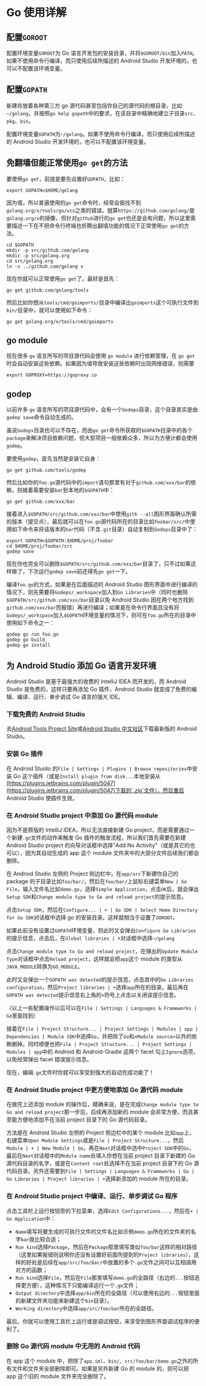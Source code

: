 # Go 使用详解

## 配置`GOROOT`
配置环境变量`GOROOT`为 Go 语言开发包的安装目录，并将`$GOROOT/bin`加入`PATH`。如果不使用命令行编译，而只使用后续所描述的 Android Studio 开发环境的，也可以不配置该环境变量。

## 配置`GOPATH`
新建存放着各种第三方 go 源代码甚至包括你自己的源代码的根目录，比如`~/golang`，并按照`go help gopath`中的要求，在该目录中精确地建立子目录`src`、`pkg`、`bin`。

配置环境变量`GOPATH`为`~/golang`。如果不使用命令行编译，而只使用后续所描述的 Android Studio 开发环境的，也可以不配置该环境变量。

## 免翻墙但能正常使用`go get`的方法
要使用`go get`，前提是要先设置好`GOPATH`，比如：

    export GOPATH=$HOME/golang

因为墙，所以普遍使用的`go get`命令时，经常会报找不到`golang.org/x/tools/go/vcs`之类的错误，就算`https://github.com/golang/`是`golang.org/x`的镜像，但针对`github`进行的`go get`也还是会有问题，所以这里需要描述一下在不把命令行终端也折腾出翻墙功能的情况下正常使用`go get`的方法。

    cd $GOPATH
    mkdir -p src/github.com/golang
    mkdir -p src/golang.org
    cd src/golang.org
    ln -s ../github.com/golang x

现在你就可以正常使用`go get`了。最好是首先：

    go get github.com/golang/tools

然后比如你想从`tools/cmd/goimports/`目录中编译出`goimports`这个可执行文件到`bin/`目录中，就可以使用如下命令：

    go get golang.org/x/tools/cmd/goimports

## go module
现在很多 `go` 语言所写的项目源代码会使用 `go module` 进行依赖管理，在 `go get` 时会自动安装这些依赖。如果因为墙导致安装这些依赖时出现网络错误，则需要

    export GOPROXY=https://goproxy.io

## godep
以前许多 `go` 语言所写的项目源代码中，会有一个`Godeps`目录，这个目录其实是由`godep save`命令自动生成的。

虽说`Godeps`目录也可以不存在，而由`go get`命令所获取的`$GOPATH`目录中的各个`package`来解决项目依赖问题，但大型项目一般依赖众多，所以为方便计都会使用`godep`。

要使用`godep`，首先当然是安装它自身：

    go get github.com/tools/godep

然后比如你的`foo.go`源代码中的`import`语句那里有对于`github.com/xxx/bar`的依赖，则接着需要安装`bar`到本地的`$GOPATH`中：

    go get github.com/xxx/bar

接着进入`$GOPATH/src/github.com/xxx/bar`中使用`gitk --all`图形界面确认所需的版本（提交点），最后就可以在`foo.go`源代码所在的目录比如`foobar/src/`中使用如下命令来将该版本的`bar`代码（不含`.git`目录）自动复制到`Godeps`目录中了：

    export GOPATH=$GOPATH:$HOME/proj/foobar
    cd $HOME/proj/foobar/src
    godep save

现在你也完全可以删除`$GOPATH/src/github.com/xxx/bar`目录了，只不过如果这样做了，下次运行`godep save`前还得先`go get`一下。

编译`foo.go`的方式，如果是在后面描述的 Android Studio 图形界面中进行编译的情况下，则先需要将`Godeps/_workspace`加入到`Go Libraries`中（同时也删除`$GOPATH/src/github.com/xxx/bar`目录以免 Android Studio 因在两个地方找到`github.com/xxx/bar`而报错）再进行编译；如果是在命令行界面且没有将`Godeps/_workspace`加入`$GOPATH`环境变量的情况下，则可在`foo.go`所在的目录中使用如下命令之一：

    godep go run foo.go
    godep go build
    godep go install

## 为 Android Studio 添加 Go 语言开发环境
Android Studio 是基于最强大的收费的 IntelliJ IDEA 而开发的，而 Android Studio 是免费的，这样只要再添加 Go 插件，Android Studio 就变成了免费的编辑、编译、运行、单步调试 Go 语言的强大 IDE。

### 下载免费的 Android Studio

去[Android Tools Project Site](http://tools.android.com/recent)或[Android Studio 中文社区](http://android-studio.org)下载最新版的 Android Studio。

### 安装 Go 插件
在 Android Stuido 的`File | Settings | Plugins | Browse repositories`中安装 Go 这个插件（或是`Install plugin from disk...`本地安装从[https://plugins.jetbrains.com/plugin/5047](https://plugins.jetbrains.com/plugin/5047)下载的`.zip`文件），然后重启 Android Studio 使插件生效。

### 在 Android Studio project 中添加 Go 源代码 module
因为不是原版的 IntelliJ IDEA，所以无法直接新建 Go project，而是需要通过一个新建`.go`文件的动作来触发 Go 插件的触发流程，所以我们首先需要在新建 Android Studio project 的向导对话框中选择"Add No Activity"（或是其它的也可以），因为其自动生成的 app 这个 module 文件夹中的大部分文件后续我们都会删除。

在 Android Studio 左侧的 Project 侧边栏中，在`app/src`下新建你自己的 package 的子目录比如`foo/bar/`，然后在`foo/bar/`上鼠标右键菜单`New | Go File`，输入文件名比如`demo.go`，选择`Simple Application`，点击`OK`后，就会弹出`Setup SDK`和`Change module type to Go and reload project`的提示信息。

点击`Setup SDK`，然后在`Configure... | + | Go SDK | Select Home Directory for Go SDK`对话框中选择 go 的安装目录。这样就相当于设置了`GOROOT`。

如果此前没有设置过`GOPATH`环境变量，则此时又会弹出`Configure Go Libraries`的提示信息，点击后，在`Global libraries | +`对话框中选择`~/golang`

点击`Change module type to Go and reload project`，在弹出的`Update Module Type`对话框中点击`Reload project`，这样就会把`app`这个 module 的类型从`JAVA_MODULE`转换为`GO_MODULE`。

此时又会弹出一个`GOPATH was detected`的提示信息，点击其中的`Go Libraries configuration`，然后`Project libraries | +`选择`app`所在的目录。最后再在`GOPATH was detected`提示信息右上角的`×`符号上点击以关闭该提示信息。

（以上一些配置操作以后可以在`File | Settings | Languages & Frameworks | Go`里面找到）

接着在`File | Project Structure... | Project Settings | Modules | app | Dependencies | Module SDK`中选择`Go`，并把除了`Go`和`<Module source>`以外的依赖删掉。同时顺便也把`File | Project Structure... | Project Settings | Modules | app`中的 Android 和 Android-Gradle 这两个 facet 勾上`Ignore`选项，以免经常弹出 facet 错误提示信息。

现在，编辑`.go`文件时你就可以享受到强大的自动完成功能了！

### 在 Android Studio project 中更方便地添加 Go 源代码 module
在做完上述添加 module 的操作后，精确来说，是在完成`Change module type to Go and reload project`那一步后，后续再添加新的 module 会非常方便，而且甚至能方便地添加不在当前 project 目录下的 Go 源代码目录。

方法是在 Android Studio 左侧的 Project 侧边栏中的某个 module 比如`app`上，右键菜单`Open Module Settings`或是`File | Project Structure...`，然后`Module | + | New Module | Go`，再在`Next`对话框中选中`Project SDK`中的`Go`，最后在`Next`对话框中的`Module name`处填入你想在当前 project 目录下新建的 Go 源代码目录的名字，或是在`Content root`处选择不在当前 project 目录下的 Go 源代码目录。另外还需要到`File | Settings | Languages & Frameworks | Go | Go Libraries | Project libraries | +`选择新添加的 module 所在的目录。

### 在 Android Studio project 中编译、运行、单步调试 Go 程序
点击工具栏上运行按钮旁的下拉菜单，选择`Edit Configurations...`，然后在`+ | Go Application`中：

* `Name`填写将要生成的可执行文件的文件名比如示例`demo.go`所在的文件夹的名字`bar`就比较合适；
* `Run kind`选择`Package`，然后在`Package`那里填写类似`foo/bar`这样的相对路径（这里如果报错则说明你还没有设置好前面所提到的`Project libraries`），这样的好处是后续在`app/src/foo/bar/`中放置的多个`.go`文件之间可以互相调用对方的函数；
* `Run kind`选择`File`，然后在`File`那里填写`demo.go`的全路径（右边的`...`按钮选择更方便），这种情况下只能编译运行一个`.go`文件；
* `Output directory`中选择`app/bin`所在的全路径（可以使用右边的`...`按钮里面的新建文件夹功能来新建这个`bin`目录）。
* `Working directory`中选择`app/src/foo/bar`所在的全路径。

最后，你就可以使用工具栏上运行或是调试按钮，来享受到图形界面调试程序的便利了。

### 删除 Go 源代码 module 中无用的 Android 代码
在 app 这个 module 中，把除了`app.iml`、`bin/`、`src/foo/bar/demo.go`之外的所有文件和文件夹全部删除即可。如果是另外新建 Go 的 module 的，则可以把 app 这个旧的 module 文件夹完全删除了。

